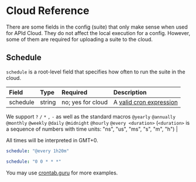 # Cloud Reference

There are some fields in the config (suite) that only make sense when used for APId Cloud. They do not affect the
local execution for a config. However, some of them are required for uploading a suite to the cloud.

## Schedule

`schedule` is a root-level field that specifies how often to run the suite in the cloud. 

| Field    | Type   | Required          | Description                                                                   |
| :------  | :----- | :-------          | :-------------------------------------------------                            |
| schedule | string | no; yes for cloud | A [valid cron expression](https://en.wikipedia.org/wiki/Cron#CRON_expression) |
 
We support `?` `/` `*` `,` `-` as well as the standard macros  `@yearly` `@annually` `@monthly` `@weekly` `@daily` `@midnight` `@hourly` `@every <duration>` (`<duration>` is a sequence of numbers with time units: "ns", "us", "ms", "s", "m", "h") |

All times will be interpreted in GMT+0.

```yaml
schedule: "@every 1h20m"
```

```yaml
schedule: "0 0 * * *"
```

You may use [crontab.guru](https://crontab.guru/) for more examples.
